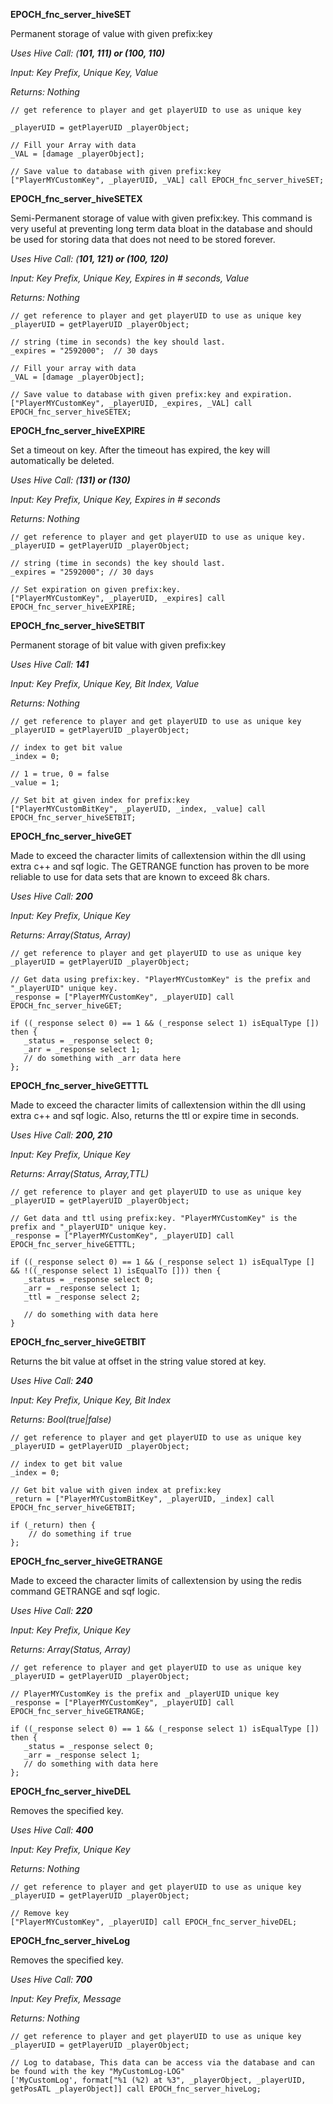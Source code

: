 **EPOCH_fnc_server_hiveSET**

Permanent storage of value with given prefix:key

_Uses Hive Call: (**101, 111) or (100, 110)**_

_Input: Key Prefix, Unique Key, Value_

_Returns: Nothing_

```
// get reference to player and get playerUID to use as unique key

_playerUID = getPlayerUID _playerObject;

// Fill your Array with data
_VAL = [damage _playerObject];

// Save value to database with given prefix:key
["PlayerMYCustomKey", _playerUID, _VAL] call EPOCH_fnc_server_hiveSET;

```

**EPOCH_fnc_server_hiveSETEX**

Semi-Permanent storage of value with given prefix:key. This command is very useful at preventing long term data bloat in the database and should be used for storing data that does not need to be stored forever.

_Uses Hive Call: (**101, 121) or (100, 120)**_

_Input: Key Prefix, Unique Key, Expires in # seconds, Value_

_Returns: Nothing_

```
// get reference to player and get playerUID to use as unique key
_playerUID = getPlayerUID _playerObject;

// string (time in seconds) the key should last.
_expires = "2592000";  // 30 days

// Fill your array with data
_VAL = [damage _playerObject];

// Save value to database with given prefix:key and expiration.
["PlayerMYCustomKey", _playerUID, _expires, _VAL] call EPOCH_fnc_server_hiveSETEX;
```

**EPOCH_fnc_server_hiveEXPIRE**

Set a timeout on key. After the timeout has expired, the key will automatically be deleted.

_Uses Hive Call: (**131) or (130)**_

_Input: Key Prefix, Unique Key, Expires in # seconds_

_Returns: Nothing_

```
// get reference to player and get playerUID to use as unique key.
_playerUID = getPlayerUID _playerObject;

// string (time in seconds) the key should last.
_expires = "2592000"; // 30 days

// Set expiration on given prefix:key.
["PlayerMYCustomKey", _playerUID, _expires] call EPOCH_fnc_server_hiveEXPIRE; 
```

**EPOCH_fnc_server_hiveSETBIT**

Permanent storage of bit value with given prefix:key

_Uses Hive Call: **141**_

_Input: Key Prefix, Unique Key, Bit Index, Value_

_Returns: Nothing_

```
// get reference to player and get playerUID to use as unique key
_playerUID = getPlayerUID _playerObject;

// index to get bit value
_index = 0;

// 1 = true, 0 = false
_value = 1;

// Set bit at given index for prefix:key
["PlayerMYCustomBitKey", _playerUID, _index, _value] call EPOCH_fnc_server_hiveSETBIT;
```

**EPOCH_fnc_server_hiveGET**

Made to exceed the character limits of callextension within the dll using extra c++ and sqf logic. The GETRANGE function has proven to be more reliable to use for data sets that are known to exceed 8k chars.

_Uses Hive Call: **200**_

_Input: Key Prefix, Unique Key_

_Returns: Array(Status, Array)_

```
// get reference to player and get playerUID to use as unique key
_playerUID = getPlayerUID _playerObject;

// Get data using prefix:key. "PlayerMYCustomKey" is the prefix and "_playerUID" unique key.
_response = ["PlayerMYCustomKey", _playerUID] call EPOCH_fnc_server_hiveGET;

if ((_response select 0) == 1 && (_response select 1) isEqualType []) then {
   _status = _response select 0;
   _arr = _response select 1;
   // do something with _arr data here
};
```

**EPOCH_fnc_server_hiveGETTTL**

Made to exceed the character limits of callextension within the dll using extra c++ and sqf logic. Also, returns the ttl or expire time in seconds.

_Uses Hive Call: **200, 210**_

_Input: Key Prefix, Unique Key_

_Returns: Array(Status, Array,TTL)_

```
// get reference to player and get playerUID to use as unique key
_playerUID = getPlayerUID _playerObject;

// Get data and ttl using prefix:key. "PlayerMYCustomKey" is the prefix and "_playerUID" unique key.
_response = ["PlayerMYCustomKey", _playerUID] call EPOCH_fnc_server_hiveGETTTL;

if ((_response select 0) == 1 && (_response select 1) isEqualType [] && !((_response select 1) isEqualTo [])) then {
   _status = _response select 0;
   _arr = _response select 1;
   _ttl = _response select 2;

   // do something with data here
}
```

**EPOCH_fnc_server_hiveGETBIT**

Returns the bit value at offset in the string value stored at key.

_Uses Hive Call: **240**_

_Input: Key Prefix, Unique Key, Bit Index_

_Returns: Bool(true|false)_

```
// get reference to player and get playerUID to use as unique key
_playerUID = getPlayerUID _playerObject;

// index to get bit value
_index = 0;

// Get bit value with given index at prefix:key
_return = ["PlayerMYCustomBitKey", _playerUID, _index] call EPOCH_fnc_server_hiveGETBIT;

if (_return) then {
    // do something if true
};
```

**EPOCH_fnc_server_hiveGETRANGE**

Made to exceed the character limits of callextension by using the redis command GETRANGE and sqf logic.

_Uses Hive Call: **220**_

_Input: Key Prefix, Unique Key_

_Returns: Array(Status, Array)_

```
// get reference to player and get playerUID to use as unique key
_playerUID = getPlayerUID _playerObject;

// PlayerMYCustomKey is the prefix and _playerUID unique key
_response = ["PlayerMYCustomKey", _playerUID] call EPOCH_fnc_server_hiveGETRANGE;

if ((_response select 0) == 1 && (_response select 1) isEqualType []) then {
   _status = _response select 0;
   _arr = _response select 1;
   // do something with data here
};
```

**EPOCH_fnc_server_hiveDEL**

Removes the specified key.

_Uses Hive Call: **400**_

_Input: Key Prefix, Unique Key_

_Returns: Nothing_

```
// get reference to player and get playerUID to use as unique key
_playerUID = getPlayerUID _playerObject;

// Remove key
["PlayerMYCustomKey", _playerUID] call EPOCH_fnc_server_hiveDEL;
```

**EPOCH_fnc_server_hiveLog**

Removes the specified key.

_Uses Hive Call: **700**_

_Input: Key Prefix, Message_

_Returns: Nothing_

```
// get reference to player and get playerUID to use as unique key
_playerUID = getPlayerUID _playerObject;

// Log to database, This data can be access via the database and can be found with the key "MyCustomLog-LOG"
['MyCustomLog', format["%1 (%2) at %3", _playerObject, _playerUID, getPosATL _playerObject]] call EPOCH_fnc_server_hiveLog;
```
